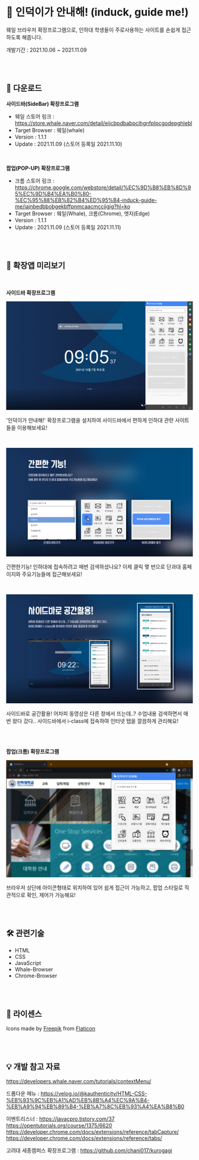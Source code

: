# 🦢 인덕이가 안내해! (induck, guide me!)
웨일 브라우저 확장프로그램으로, 인하대 학생들이 주로사용하는 사이트를 손쉽게 접근하도록 해줍니다.

개발기간 : 2021.10.06 ~ 2021.11.09

<br/><br/>

## 🚀 다운로드

**사이드바(SideBar) 확장프로그램**

- 웨일 스토어 링크 : https://store.whale.naver.com/detail/eijcbpdbabpcihgnfplpcgodepghlebl
- Target Browser : 웨일(whale)
- Version : 1.1.1
- Update : 2021.11.09 (스토어 등록일 2021.11.10)

<br/>

**팝업(POP-UP) 확장프로그램**

- 크롬 스토어 링크 : https://chrome.google.com/webstore/detail/%EC%9D%B8%EB%8D%95%EC%9D%B4%EA%B0%80-%EC%95%88%EB%82%B4%ED%95%B4-induck-guide-me/iajnbedbbobgekbffpnmcaacmccjigig?hl=ko
- Target Browser : 웨일(Whale), 크롬(Chrome), 엣지(Edge)
- Version : 1.1.1
- Update : 2021.11.09 (스토어 등록일 2021.11.11)

<br/>

<br/>

## 🎪 확장앱 미리보기

<br/>

**사이드바 확장프로그램**

![전체보기](./readme_file/image/image_11.png)

'인덕이가 안내해!' 확장프로그램을 설치하여 사이드바에서 편하게 인하대 관련 사이트들을 이용해보세요!

<br/>

![전체보기](./readme_file/image/image_22.png)

간편한기능! 인하대에 접속하려고 매번 검색하셨나요? 이제 클릭 몇 번으로 단과대 홈페이지와 주요기능들에 접근해보세요!

<br/>

![전체보기](./readme_file/image/image_33.png)

사이드바로 공간활용! 어차피 동영상은 다른 창에서 뜨는데..? 수업내용 검색하면서 매번 왔다 갔다.. 사이드바에서 i-class에 접속하여 인터넷 탭을 깔끔하게 관리해요!

<br/><br/>

**팝업(크롬) 확장프로그램**

![전체보기](./readme_file/image/chrome/Chrome_popup_1.png)

브라우저 상단에 아이콘형태로 위치하여 있어 쉽게 접근이 가능하고, 팝업 스타일로 직관적으로 확인, 제어가 가능해요!

<br/><br/>

## 🛠 관련기술

- HTML
- CSS
- JavaScript
- Whale-Browser
- Chrome-Browser

<br/><br/>

## 📑 라이센스

Icons made by [Freepik](https://www.freepik.com/) from [Flaticon](https://www.flaticon.com/)

<br/><br/>

## 💡 개발 참고 자료
https://developers.whale.naver.com/tutorials/contextMenu/

드롭다운 메뉴 : https://velog.io/@kauthenticity/HTML-CSS-%EB%93%9C%EB%A1%AD%EB%8B%A4%EC%9A%B4-%EB%A9%94%EB%89%B4-%EB%A7%8C%EB%93%A4%EA%B8%B0

이벤트리스너 : https://javacpro.tistory.com/37
https://opentutorials.org/course/1375/6620
https://developer.chrome.com/docs/extensions/reference/tabCapture/
https://developer.chrome.com/docs/extensions/reference/tabs/

고려대 세종캠퍼스 확장프로그램 : https://github.com/chani017/kurogagi

